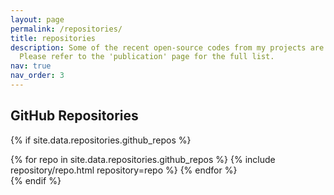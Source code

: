 ```yaml
---
layout: page
permalink: /repositories/
title: repositories
description: Some of the recent open-source codes from my projects are listed over here. 
  Please refer to the 'publication' page for the full list.
nav: true
nav_order: 3
---
```


[//]: # (## GitHub users)

[//]: # ()
[//]: # ({% if site.data.repositories.github_users %})

[//]: # (<div class="repositories d-flex flex-wrap flex-md-row flex-column justify-content-between align-items-center">)

[//]: # (  {% for user in site.data.repositories.github_users %})

[//]: # (    {% include repository/repo_user.html username=user %})

[//]: # (  {% endfor %})

[//]: # (</div>)

[//]: # ()
[//]: # (---)

[//]: # ()
[//]: # ({% if site.repo_trophies.enabled %})

[//]: # ({% for user in site.data.repositories.github_users %})

[//]: # (  {% if site.data.repositories.github_users.size > 1 %})

[//]: # (  <h4>{{ user }}</h4>)

[//]: # (  {% endif %})

[//]: # (  <div class="repositories d-flex flex-wrap flex-md-row flex-column justify-content-between align-items-center">)

[//]: # (  {% include repository/repo_trophies.html username=user %})

[//]: # (  </div>)

[//]: # ()
[//]: # (  ---)

[//]: # ()
[//]: # ({% endfor %})

[//]: # ({% endif %})

[//]: # ({% endif %})

## GitHub Repositories

{% if site.data.repositories.github_repos %}
<div class="repositories d-flex flex-wrap flex-md-row flex-column justify-content-between align-items-center">
  {% for repo in site.data.repositories.github_repos %}
    {% include repository/repo.html repository=repo %}
  {% endfor %}
</div>
{% endif %}
